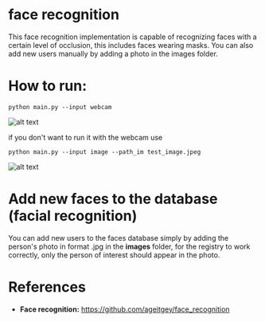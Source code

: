 # face recognition
This face recognition implementation is capable of recognizing faces with a certain level of occlusion, this includes faces wearing masks.
You can also add new users manually by adding a photo in the images folder.


# How to run:
<pre><code>python main.py --input webcam</code></pre>

![alt text](https://github.com/juan-csv/face_recognition_occlusion/blob/master/results/result.gif)

if you don't want to run it with the webcam use

<pre><code>python main.py --input image --path_im test_image.jpeg</code></pre>

![alt text](https://github.com/juan-csv/face_recognition_occlusion/blob/master/results/test.jpg)

# Add new faces to the database (facial recognition)
You can add new users to the faces database simply by adding the person's photo in format .jpg in the **images** folder, for the registry to work correctly, only the person of interest should appear in the photo.

# References

- **Face recognition:** https://github.com/ageitgey/face_recognition



